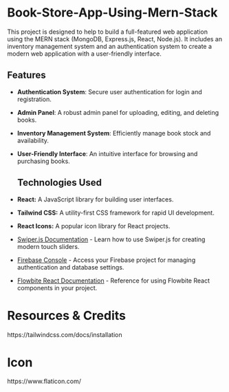 <h1>Book-Store-App-Using-Mern-Stack </h1>
 This project is designed to help  to build a full-featured web application using the MERN stack (MongoDB, Express.js, React, Node.js). It includes an inventory management system and an authentication system to create a modern web application with a user-friendly interface.

## Features

- **Authentication System**: Secure user authentication for login and registration.
- **Admin Panel**: A robust admin panel for uploading, editing, and deleting books.
- **Inventory Management System**: Efficiently manage book stock and availability.
- **User-Friendly Interface**: An intuitive interface for browsing and purchasing books.
  ## Technologies Used
  
- **React:** A JavaScript library for building user interfaces.
- **Tailwind CSS:** A utility-first CSS framework for rapid UI development.
- **React Icons:** A popular icon library for React projects.

- [Swiper.js Documentation](https://swiperjs.com/get-started) - Learn how to use Swiper.js for creating modern touch sliders.
- [Firebase Console](https://console.firebase.google.com/u/0/project/mern-book-inventory-8e6c7/overview) - Access your Firebase project for managing authentication and database settings.
- [Flowbite React Documentation](https://flowbite-react.com/docs/getting-started/introduction) - Reference for using Flowbite React components in your project.

 <h1>Resources & Credits</h1> 
 https://tailwindcss.com/docs/installation
  <h1>Icon</h1> 
https://www.flaticon.com/


